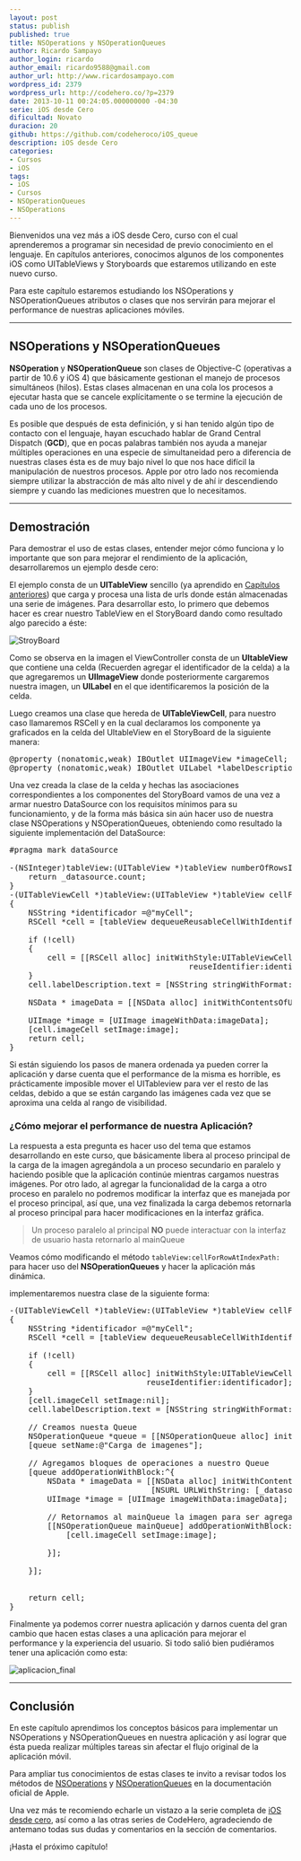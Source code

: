 ```yaml
---
layout: post
status: publish
published: true
title: NSOperations y NSOperationQueues
author: Ricardo Sampayo
author_login: ricardo
author_email: ricardo9588@gmail.com
author_url: http://www.ricardosampayo.com
wordpress_id: 2379
wordpress_url: http://codehero.co/?p=2379
date: 2013-10-11 00:24:05.000000000 -04:30
serie: iOS desde Cero
dificultad: Novato
duracion: 20
github: https://github.com/codeheroco/iOS_queue
description: iOS desde Cero
categories:
- Cursos
- iOS
tags:
- iOS
- Cursos
- NSOperationQueues
- NSOperations
---
```

<p>Bienvenidos una vez más a iOS desde Cero, curso con el cual aprenderemos a programar sin necesidad de previo conocimiento en el lenguaje. En capítulos anteriores, conocimos algunos de los componentes iOS como UITableViews y Storyboards que estaremos utilizando en este nuevo curso.</p>

<p>Para este capítulo estaremos estudiando los NSOperations y NSOperationQueues atributos o clases que nos servirán para mejorar el performance de nuestras aplicaciones móviles.</p>

<hr />

<h2>NSOperations y NSOperationQueues</h2>

<p><strong>NSOperation</strong> y <strong>NSOperationQueue</strong> son clases de Objective-C (operativas a partir de 10.6 y iOS 4) que básicamente gestionan el manejo de procesos simultáneos (hilos). Estas clases almacenan en una cola los procesos a ejecutar hasta que se cancele explícitamente o se termine la ejecución de cada uno de los procesos.</p>

<p>Es posible que después de esta definición, y si han tenido algún tipo de contacto con el lenguaje, hayan escuchado hablar de Grand Central Dispatch (<strong>GCD</strong>), que en pocas palabras también nos ayuda a manejar múltiples operaciones en una especie de simultaneidad pero a diferencia de nuestras clases ésta es de muy bajo nivel lo que nos hace difícil la manipulación de nuestros procesos. Apple por otro lado nos recomienda siempre utilizar la abstracción de más alto nivel y de ahí ir descendiendo siempre y cuando las mediciones muestren que lo necesitamos.</p>

<hr />

<h2>Demostración</h2>

<p>Para demostrar el uso de estas clases, entender mejor cómo funciona y lo importante que son para mejorar el rendimiento de la aplicación, desarrollaremos un ejemplo desde cero:</p>

<p>El ejemplo consta de un <strong>UITableView</strong> sencillo (ya aprendido en <a href="http://codehero.co/ios-desde-cero-table-views-uitableview/">Capítulos anteriores</a>) que carga y procesa una lista de urls donde están almacenadas una serie de imágenes. Para desarrollar esto, lo primero que debemos hacer es crear nuestro TableView en el StoryBoard dando como resultado algo parecido a éste:</p>

<p><img src="http://i.imgur.com/ovFggfi.png?1" alt="StroyBoard" /></p>

<p>Como se observa en la imagen el ViewController consta de un <strong>UItableView</strong> que contiene una celda (Recuerden agregar el identificador de la celda) a la que agregaremos un <strong>UIImageView</strong> donde posteriormente cargaremos nuestra imagen, un <strong>UILabel</strong> en el que identificaremos la posición de la celda.</p>

<p>Luego creamos una clase que hereda de <strong>UITableViewCell</strong>, para nuestro caso llamaremos RSCell y en la cual declaramos los componente ya graficados en la celda del UItableView en el StoryBoard de la siguiente manera:</p>

<pre>@property (nonatomic,weak) IBOutlet UIImageView *imageCell;
@property (nonatomic,weak) IBOutlet UILabel *labelDescription;
</pre>

<p>Una vez creada la clase de la celda y hechas las asociaciones correspondientes a los componentes del StoryBoard vamos de una vez a armar nuestro DataSource con los requisitos mínimos para su funcionamiento, y de la forma más básica sin aún hacer uso de nuestra clase NSOperations y NSOperationQueues, obteniendo como resultado la siguiente implementación del DataSource:</p>

<pre>#pragma mark dataSource

-(NSInteger)tableView:(UITableView *)tableView numberOfRowsInSection:(NSInteger)section{
    return _datasource.count;
}
-(UITableViewCell *)tableView:(UITableView *)tableView cellForRowAtIndexPath:(NSIndexPath *)indexPath
{
    NSString *identificador =@"myCell";
    RSCell *cell = [tableView dequeueReusableCellWithIdentifier:identificador];
    
    if (!cell)
    {
        cell = [[RSCell alloc] initWithStyle:UITableViewCellStyleDefault
                                      reuseIdentifier:identificador];
    }
    cell.labelDescription.text = [NSString stringWithFormat:@"position %i",indexPath.row];
    
    NSData * imageData = [[NSData alloc] initWithContentsOfURL: [NSURL URLWithString: [_datasource objectAtIndex:indexPath.row]]];

    UIImage *image = [UIImage imageWithData:imageData];
    [cell.imageCell setImage:image];
    return cell;
}
</pre>

<p>Si están siguiendo los pasos de manera ordenada ya pueden correr la aplicación y darse cuenta que el performance de la misma es horrible, es prácticamente imposible mover el UITableview para ver el resto de las celdas, debido a que se están cargando las imágenes cada vez que se aproxima una celda al rango de visibilidad.</p>

<h3>¿Cómo mejorar el performance de nuestra Aplicación?</h3>

<p>La respuesta a esta pregunta es hacer uso del tema que estamos desarrollando en este curso, que básicamente libera al proceso principal de la carga de la imagen agregándola a un proceso secundario en paralelo y haciendo posible que la aplicación continúe mientras cargamos nuestras imágenes. Por otro lado, al agregar la funcionalidad de la carga a otro proceso en paralelo no podremos modificar la interfaz que es manejada por el proceso principal, así que, una vez finalizada la carga debemos retornarla al proceso principal para hacer modificaciones en la interfaz gráfica.</p>

<blockquote>
  <p>Un proceso paralelo al principal <strong>NO</strong> puede interactuar con la interfaz de usuario hasta retornarlo al mainQueue</p>
</blockquote>

<p>Veamos cómo modificando el método <code>tableView:cellForRowAtIndexPath:</code> para hacer uso del <strong>NSOperationQueues</strong> y hacer la aplicación más dinámica.</p>

<p>implementaremos nuestra clase de la siguiente forma:</p>

<pre>-(UITableViewCell *)tableView:(UITableView *)tableView cellForRowAtIndexPath:(NSIndexPath *)indexPath
{
    NSString *identificador =@"myCell";
    RSCell *cell = [tableView dequeueReusableCellWithIdentifier:identificador];
    
    if (!cell)
    {
        cell = [[RSCell alloc] initWithStyle:UITableViewCellStyleDefault
                             reuseIdentifier:identificador];
    }
    [cell.imageCell setImage:nil];
    cell.labelDescription.text = [NSString stringWithFormat:@"position %i",indexPath.row];
    
    // Creamos nuesta Queue
    NSOperationQueue *queue = [[NSOperationQueue alloc] init];
    [queue setName:@"Carga de imagenes"];
    
    // Agregamos bloques de operaciones a nuestro Queue
    [queue addOperationWithBlock:^{
        NSData * imageData = [[NSData alloc] initWithContentsOfURL:
                              [NSURL URLWithString: [_datasource objectAtIndex:indexPath.row]]];
        UIImage *image = [UIImage imageWithData:imageData];
        
        // Retornamos al mainQueue la imagen para ser agregada a la celda
        [[NSOperationQueue mainQueue] addOperationWithBlock:^{
            [cell.imageCell setImage:image];
            
        }];
        
    }];
    
    
    return cell;
}
</pre>

<p>Finalmente ya podemos correr nuestra aplicación y darnos cuenta del gran cambio que hacen estas clases a una aplicación para mejorar el performance y la experiencia del usuario. Si todo salió bien pudiéramos tener una aplicación como esta:</p>

<p><img src="http://i.imgur.com/x4rNZ9Z.png?1" alt="aplicacion_final" /></p>

<hr />

<h2>Conclusión</h2>

<p>En este capítulo aprendimos los conceptos básicos para implementar un NSOperations y NSOperationQueues en nuestra aplicación y así lograr que ésta pueda realizar múltiples tareas sin afectar el flujo original de la aplicación móvil.</p>

<p>Para ampliar tus conocimientos de estas clases te invito a revisar todos los métodos de <a href="https://developer.apple.com/library/mac/documentation/Cocoa/Reference/NSOperation_class/Reference/Reference.html">NSOperations</a> y <a href="https://developer.apple.com/library/ios/documentation/cocoa/reference/NSOperationQueue_class/Reference/Reference.html">NSOperationQueues</a> en la documentación oficial de Apple.</p>

<p>Una vez más te recomiendo echarle un vistazo a la serie completa de <a href="http://codehero.co/series/ios-desde-cero/">iOS desde cero</a>, así como a las otras series de CodeHero, agradeciendo de antemano todas sus dudas y comentarios en la sección de comentarios.</p>

<p>¡Hasta el próximo capítulo!</p>

